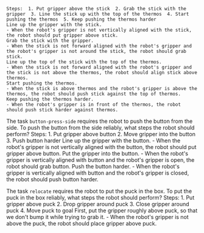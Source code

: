 
    Steps:  1. Put gripper above the stick  2. Grab the stick with the gripper  3. Line the stick up with the top of the thermos  4. Start pushing the thermos  5. Keep pushing the thermos harder
    Line up the gripper with the stick.
    - When the robot's gripper is not vertically aligned with the stick, the robot should put gripper above stick.
    Grab the stick with the gripper.
    - When the stick is not forward aligned with the robot's gripper and the robot's gripper is not around the stick, the robot should grab stick.
    Line up the top of the stick with the top of the thermos.
    - When the stick is not forward aligned with the robot's gripper and the stick is not above the thermos, the robot should align stick above thermos.
    Start pushing the thermos.
    - When the stick is above thermos and the robot's gripper is above the thermos, the robot should push stick against the top of thermos.
    Keep pushing the thermos harder.
    - When the robot's gripper is in front of the thermos, the robot should push stick harder against thermos.

The task `button-press-side` requires the robot to push the button from the side.
To push the button from the side reliably, what steps the robot should perform?
    Steps:  1. Put gripper above button  2. Move gripper into the button  3. Push button harder
    Line up the gripper with the button.
    - When the robot's gripper is not vertically aligned with the button, the robot should put gripper above button.
    Put the gripper into the button.
    - When the robot's gripper is vertically aligned with button and the robot's gripper is open, the robot should grab button.
    Push the button harder.
    - When the robot's gripper is vertically aligned with button and the robot's gripper is closed, the robot should push button harder.

The task `relocate` requires the robot to put the puck in the box.
To put the puck in the box reliably, what steps the robot should perform?
    Steps:  1. Put gripper above puck  2. Drop gripper around puck  3. Close gripper around puck  4. Move puck to goal
    First, put the gripper roughly above puck, so that we don't bump it while trying to grab it.
    - When the robot's gripper is not above the puck, the robot should place gripper above puck.
  